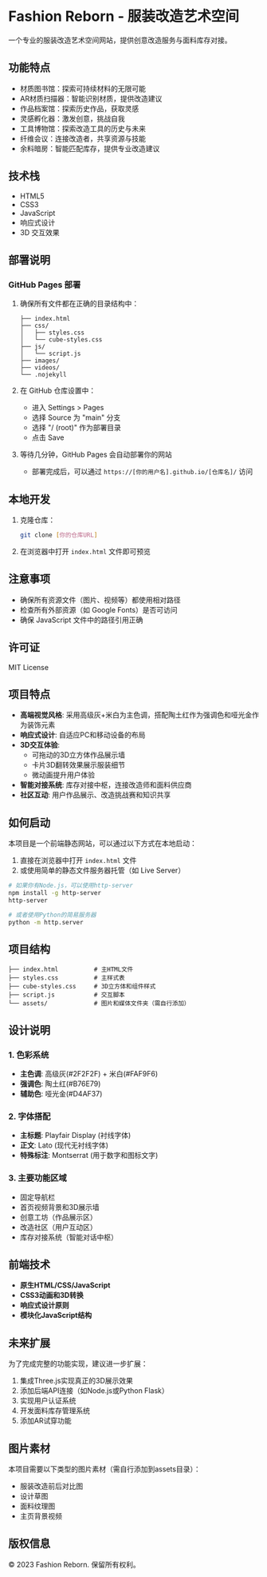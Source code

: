 # Fashion Reborn - 服装改造艺术空间

一个专业的服装改造艺术空间网站，提供创意改造服务与面料库存对接。

## 功能特点

- 材质图书馆：探索可持续材料的无限可能
- AR材质扫描器：智能识别材质，提供改造建议
- 作品档案馆：探索历史作品，获取灵感
- 灵感孵化器：激发创意，挑战自我
- 工具博物馆：探索改造工具的历史与未来
- 纤维会议：连接改造者，共享资源与技能
- 余料暗房：智能匹配库存，提供专业改造建议

## 技术栈

- HTML5
- CSS3
- JavaScript
- 响应式设计
- 3D 交互效果

## 部署说明

### GitHub Pages 部署

1. 确保所有文件都在正确的目录结构中：
   ```
   ├── index.html
   ├── css/
   │   ├── styles.css
   │   └── cube-styles.css
   ├── js/
   │   └── script.js
   ├── images/
   ├── videos/
   └── .nojekyll
   ```

2. 在 GitHub 仓库设置中：
   - 进入 Settings > Pages
   - 选择 Source 为 "main" 分支
   - 选择 "/ (root)" 作为部署目录
   - 点击 Save

3. 等待几分钟，GitHub Pages 会自动部署你的网站
   - 部署完成后，可以通过 `https://[你的用户名].github.io/[仓库名]/` 访问

## 本地开发

1. 克隆仓库：
   ```bash
   git clone [你的仓库URL]
   ```

2. 在浏览器中打开 `index.html` 文件即可预览

## 注意事项

- 确保所有资源文件（图片、视频等）都使用相对路径
- 检查所有外部资源（如 Google Fonts）是否可访问
- 确保 JavaScript 文件中的路径引用正确

## 许可证

MIT License

## 项目特点

- **高端视觉风格**: 采用高级灰+米白为主色调，搭配陶土红作为强调色和哑光金作为装饰元素
- **响应式设计**: 自适应PC和移动设备的布局
- **3D交互体验**: 
  - 可拖动的3D立方体作品展示墙
  - 卡片3D翻转效果展示服装细节
  - 微动画提升用户体验
- **智能对接系统**: 库存对接中枢，连接改造师和面料供应商
- **社区互动**: 用户作品展示、改造挑战赛和知识共享

## 如何启动

本项目是一个前端静态网站，可以通过以下方式在本地启动：

1. 直接在浏览器中打开 `index.html` 文件
2. 或使用简单的静态文件服务器托管（如 Live Server）

```bash
# 如果你有Node.js，可以使用http-server
npm install -g http-server
http-server

# 或者使用Python的简易服务器
python -m http.server
```

## 项目结构

```
├── index.html          # 主HTML文件
├── styles.css          # 主样式表
├── cube-styles.css     # 3D立方体和组件样式
├── script.js           # 交互脚本
└── assets/             # 图片和媒体文件夹（需自行添加）
```

## 设计说明

### 1. 色彩系统
- **主色调**: 高级灰(#2F2F2F) + 米白(#FAF9F6)
- **强调色**: 陶土红(#B76E79)
- **辅助色**: 哑光金(#D4AF37)

### 2. 字体搭配
- **主标题**: Playfair Display (衬线字体)
- **正文**: Lato (现代无衬线字体)
- **特殊标注**: Montserrat (用于数字和图标文字)

### 3. 主要功能区域
- 固定导航栏
- 首页视频背景和3D展示墙
- 创意工坊（作品展示区）
- 改造社区（用户互动区）
- 库存对接系统（智能对话中枢）

## 前端技术

- **原生HTML/CSS/JavaScript**
- **CSS3动画和3D转换**
- **响应式设计原则**
- **模块化JavaScript结构**

## 未来扩展

为了完成完整的功能实现，建议进一步扩展：

1. 集成Three.js实现真正的3D展示效果
2. 添加后端API连接（如Node.js或Python Flask）
3. 实现用户认证系统
4. 开发面料库存管理系统
5. 添加AR试穿功能

## 图片素材

本项目需要以下类型的图片素材（需自行添加到assets目录）：

- 服装改造前后对比图
- 设计草图
- 面料纹理图
- 主页背景视频

## 版权信息

© 2023 Fashion Reborn. 保留所有权利。 